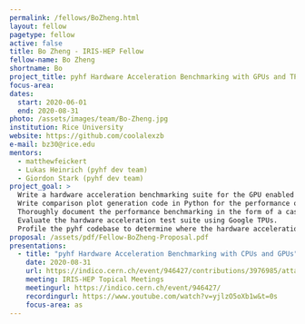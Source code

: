 ```yaml
---
permalink: /fellows/BoZheng.html
layout: fellow
pagetype: fellow
active: false
title: Bo Zheng - IRIS-HEP Fellow
fellow-name: Bo Zheng
shortname: Bo
project_title: pyhf Hardware Acceleration Benchmarking with GPUs and TPUs
focus-area:
dates:
  start: 2020-06-01
  end: 2020-08-31
photo: /assets/images/team/Bo-Zheng.jpg
institution: Rice University
website: https://github.com/coolalexzb
e-mail: bz30@rice.edu
mentors:
  - matthewfeickert
  - Lukas Heinrich (pyhf dev team)
  - Giordon Stark (pyhf dev team)
project_goal: >
  Write a hardware acceleration benchmarking suite for the GPU enabled backends (TensorFlow, PyTorch, and JAX) in Python (pyhf Issues 301, 348).
  Write comparison plot generation code in Python for the performance of the GPU enabled backends against each other and the CPU backends.
  Thoroughly document the performance benchmarking in the form of a case study.
  Evaluate the hardware acceleration test suite using Google TPUs.
  Profile the pyhf codebase to determine where the hardware acceleration is making the largest difference.
proposal: /assets/pdf/Fellow-BoZheng-Proposal.pdf
presentations:
  - title: "pyhf Hardware Acceleration Benchmarking with CPUs and GPUs"
    date: 2020-08-31
    url: https://indico.cern.ch/event/946427/contributions/3976985/attachments/2094041/3519207/IRIS-HEP_presentation.pdf
    meeting: IRIS-HEP Topical Meetings
    meetingurl: https://indico.cern.ch/event/946427/
    recordingurl: https://www.youtube.com/watch?v=yjlzO5oXb1w&t=0s
    focus-area: as
---
```

